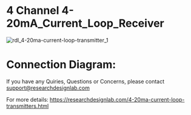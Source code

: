 # 4 Channel 4-20mA_Current_Loop_Receiver

![rdl_4-20ma-current-loop-transmitter_1](https://user-images.githubusercontent.com/8509587/33700464-6c657cf8-db3f-11e7-9ba0-b13a0ede466e.png)

# Connection Diagram:

If you have any Quiries, Questions or Concerns, please contact support@researchdesignlab.com

For more details: https://researchdesignlab.com/4-20ma-current-loop-transmitters.html
